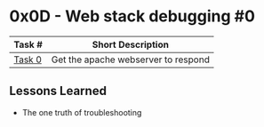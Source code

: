  # 0x0D - Web stack debugging #0
Task # | Short Description
-------|------------
[Task 0](0-give_me_a_page) | Get the apache webserver to respond
 ## Lessons Learned
* The one truth of troubleshooting

